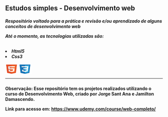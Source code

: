 <h2>Estudos simples - Desenvolvimento web</h2>

<h5>Respositório voltado para a prática e revisão e/ou 
aprendizado de alguns conceitos de desenvolvimento web

<br>

<strong>Até o momento, as tecnologias utilizadas são:</strong>

<br>

<li>Html5</li>
<li>Css3</li>

<br>

<img align="center" alt="Clara-HTML" height="30" width="40" src="https://raw.githubusercontent.com/devicons/devicon/master/icons/html5/html5-original.svg">
<img align="center" alt="Clara-CSS" height="30" width="40" src="https://raw.githubusercontent.com/devicons/devicon/master/icons/css3/css3-original.svg">

<hr>

<h4><strong>Observação: </strong>Esse repositório tem os projetos realizados utilizando o curso de Desenvolvimento Web, criado por Jorge Sant Ana e Jamilton Damascendo.

<strong>Link para acesso em: </strong> https://www.udemy.com/course/web-completo/
</h5>
